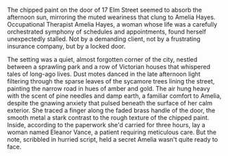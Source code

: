 The chipped paint on the door of 17 Elm Street seemed to absorb the afternoon sun, mirroring the muted weariness that clung to Amelia Hayes.  Occupational Therapist Amelia Hayes, a woman whose life was a carefully orchestrated symphony of schedules and appointments, found herself unexpectedly stalled.  Not by a demanding client, not by a frustrating insurance company, but by a locked door.

The setting was a quiet, almost forgotten corner of the city, nestled between a sprawling park and a row of Victorian houses that whispered tales of long-ago lives.  Dust motes danced in the late afternoon light filtering through the sparse leaves of the sycamore trees lining the street, painting the narrow road in hues of amber and gold.  The air hung heavy with the scent of pine needles and damp earth, a familiar comfort to Amelia, despite the gnawing anxiety that pulsed beneath the surface of her calm exterior.  She traced a finger along the faded brass handle of the door, the smooth metal a stark contrast to the rough texture of the chipped paint. Inside, according to the paperwork she'd carried for three hours, lay a woman named Eleanor Vance, a patient requiring meticulous care.  But the note, scribbled in hurried script, held a secret Amelia wasn't quite ready to face.
